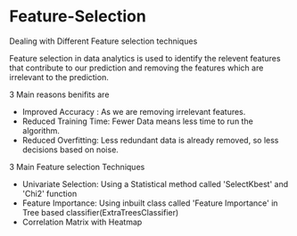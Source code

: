 # Feature-Selection
Dealing with Different Feature selection techniques 

Feature selection in data analytics is used to identify the relevent features that contribute to our prediction and removing the features which are irrelevant to the prediction. 

3 Main reasons benifits are

* Improved Accuracy : As we are removing irrelevant features.
* Reduced Training Time: Fewer Data means less time to run the algorithm.
* Reduced Overfitting: Less redundant data is already removed, so less decisions based on noise.

3 Main Feature selection Techniques

* Univariate Selection: Using a Statistical method called 'SelectKbest' and 'Chi2' function  
* Feature Importance: Using inbuilt class called 'Feature Importance' in Tree based classifier(ExtraTreesClassifier)
* Correlation Matrix with Heatmap
